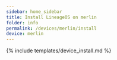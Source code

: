 ```yaml
---
sidebar: home_sidebar
title: Install LineageOS on merlin
folder: info
permalink: /devices/merlin/install
device: merlin
---
```

{% include templates/device_install.md %}
